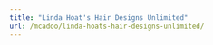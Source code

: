 ```yaml
---
title: "Linda Hoat's Hair Designs Unlimited"
url: /mcadoo/linda-hoats-hair-designs-unlimited/
---
```

